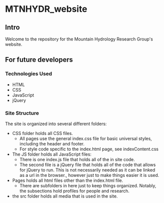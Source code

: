 # MTNHYDR_website
## Intro
Welcome to the repository for the Mountain Hydrology Research Group's website.
## For future developers
### Technologies Used
- HTML
- CSS
- JavaScript
- jQuery

### Site Structure
The site is organized into several different folders:
- CSS folder holds all CSS files. 
  - All pages use the general index.css file for basic universal styles, including the header and footer.
  - For style code specific to the index.html page, see indexContent.css
- The JS folder holds all JavaScript files:
  - There is one index.js file that holds all of the in site code.
  - The second file is a jQuery file that holds all of the code that allows for jQuery to run. This is not necessarily needed as it can be linked as a url in the browser., however just to make things easier it is used.
- Pages holds all html files other than the index.html file.
  - There are subfolders in here just to keep things organized. Notably, the subsections hold profiles for people and research.
- the src folder holds all media that is used in the site.
